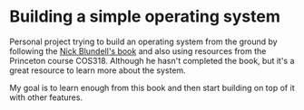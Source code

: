 # Building a simple operating system

Personal project trying to build an operating system from the ground by following the [Nick Blundell's book](https://www.cs.bham.ac.uk/~exr/lectures/opsys/10_11/lectures/os-dev.pdf) and also using resources from the Princeton course COS318. Although he hasn't completed the book, but it's a great resource to learn more about the system.

My goal is to learn enough from this book and then start building on top of it with other features.


